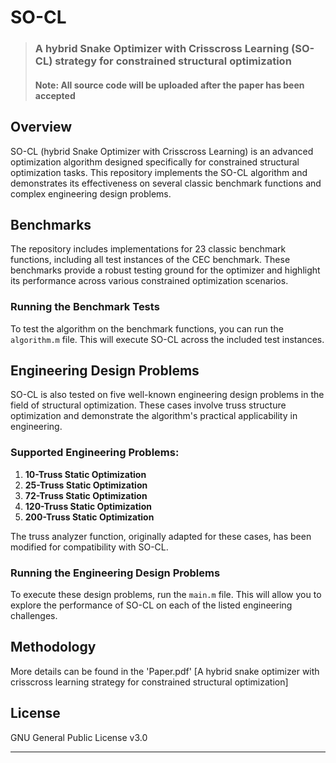 # SO-CL

> ### A hybrid Snake Optimizer with Crisscross Learning (SO-CL) strategy for constrained structural optimization
> #### Note: All source code will be uploaded after the paper has been accepted


## Overview

SO-CL (hybrid Snake Optimizer with Crisscross Learning) is an advanced optimization algorithm designed specifically for constrained structural optimization tasks. This repository implements the SO-CL algorithm and demonstrates its effectiveness on several classic benchmark functions and complex engineering design problems.

## Benchmarks

The repository includes implementations for 23 classic benchmark functions, including all test instances of the CEC benchmark. These benchmarks provide a robust testing ground for the optimizer and highlight its performance across various constrained optimization scenarios.

### Running the Benchmark Tests

To test the algorithm on the benchmark functions, you can run the `algorithm.m` file. This will execute SO-CL across the included test instances.

## Engineering Design Problems

SO-CL is also tested on five well-known engineering design problems in the field of structural optimization. These cases involve truss structure optimization and demonstrate the algorithm's practical applicability in engineering.

### Supported Engineering Problems:

1. **10-Truss Static Optimization**
2. **25-Truss Static Optimization**
3. **72-Truss Static Optimization**
4. **120-Truss Static Optimization**
5. **200-Truss Static Optimization**

The truss analyzer function, originally adapted for these cases, has been modified for compatibility with SO-CL. 

### Running the Engineering Design Problems

To execute these design problems, run the `main.m` file. This will allow you to explore the performance of SO-CL on each of the listed engineering challenges.

## Methodology
More details can be found in the 'Paper.pdf'
[A hybrid snake optimizer with crisscross learning strategy for constrained structural optimization]

## License
GNU General Public License v3.0

---

